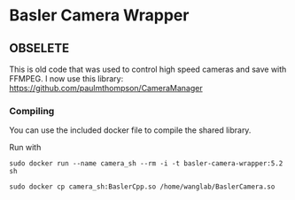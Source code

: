 # Basler Camera Wrapper

## OBSELETE

This is old code that was used to control high speed cameras and save with FFMPEG. I now use this library:  
https://github.com/paulmthompson/CameraManager


### Compiling

You can use the included docker file to compile the shared library.

Run with
```
sudo docker run --name camera_sh --rm -i -t basler-camera-wrapper:5.2 sh
```
```
sudo docker cp camera_sh:BaslerCpp.so /home/wanglab/BaslerCamera.so
```
